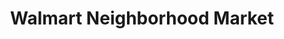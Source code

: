 ---
title: "Walmart Neighborhood Market"
url: /greenville/walmart-neighborhood-market/
shop: supermarket
---